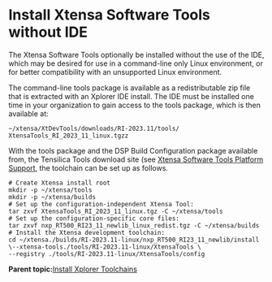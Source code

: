 # Install Xtensa Software Tools without IDE

The Xtensa Software Tools optionally be installed without the use of the IDE, which may be desired for use in a command-line only Linux environment, or for better compatibility with an unsupported Linux environment.

The command-line tools package is available as a redistributable zip file that is extracted with an Xplorer IDE install. The IDE must be installed one time in your organization to gain access to the tools package, which is then available at:

```
~/xtensa/XtDevTools/downloads/RI-2023.11/tools/ XtensaTools_RI_2023_11_linux.tgzz
```

With the tools package and the DSP Build Configuration package available from, the Tensilica Tools download site \(see [Xtensa Software Tools Platform Support](xtensa_software_tools_platform_support.md), the toolchain can be set up as follows.

```
# Create Xtensa install root
mkdir -p ~/xtensa/tools
mkdir -p ~/xtensa/builds
# Set up the configuration-independent Xtensa Tool:
tar zxvf XtensaTools_RI_2023_11_linux.tgz -C ~/xtensa/tools
# Set up the configuration-specific core files:
tar zxvf nxp_RT500_RI23_11_newlib_linux_redist.tgz -C ~/xtensa/builds
# Install the Xtensa development toolchain:
cd ~/xtensa./builds/RI-2023.11-linux/nxp_RT500_RI23_11_newlib/install
\--xtensa-tools./tools/RI-2023.11-linux/XtensaTools \
--registry ./tools/RI-2023.11-linux/XtensaTools/config
```

**Parent topic:**[Install Xplorer Toolchains](../topics/install_xplorer_toolchains.md)

